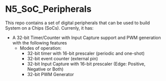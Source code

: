 # N5_SoC_Peripherals
This repo contains a set of digital peripherals that can be used to build System on a Chips (SoCs).
Currenly, it has:
- A 32-bit Timer/Counter with Input Capture support and PWM generation with the following features
  - Modes of operation:
    - 32-bit timer with 16-bit prescaler (periodic and one-shot)
    - 32-bit event counter (external pin)
    - 32-bit Input Capture with 16-bit prescaler (Edge: Positive, Negative or Both)
    - 32-bit PWM Generator

